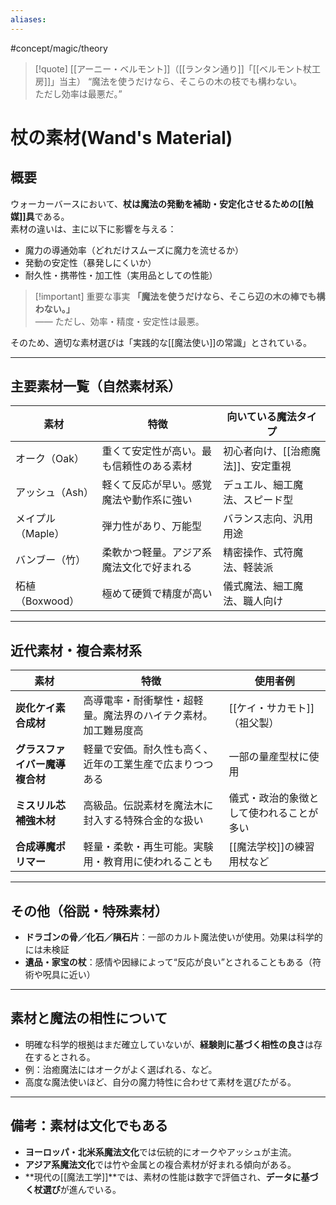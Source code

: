 ```yaml
---
aliases:
---
```

#concept/magic/theory 
>[!quote] [[アーニー・ベルモント]]（[[ランタン通り]]「[[ベルモント杖工房]]」当主）
“魔法を使うだけなら、そこらの木の枝でも構わない。  
ただし効率は最悪だ。”  

# 杖の素材(Wand's Material)

## 概要

ウォーカーバースにおいて、**杖は魔法の発動を補助・安定化させるための[[触媒]]具**である。  
素材の違いは、主に以下に影響を与える：

- 魔力の導通効率（どれだけスムーズに魔力を流せるか）
- 発動の安定性（暴発しにくいか）
- 耐久性・携帯性・加工性（実用品としての性能）

>[!important] 重要な事実
**「魔法を使うだけなら、そこら辺の木の棒でも構わない。」**  
> —— ただし、効率・精度・安定性は最悪。

そのため、適切な素材選びは「実践的な[[魔法使い]]の常識」とされている。

---

## 主要素材一覧（自然素材系）

| 素材 | 特徴 | 向いている魔法タイプ |
|------|------|------------------------|
| オーク（Oak） | 重くて安定性が高い。最も信頼性のある素材 | 初心者向け、[[治癒魔法]]、安定重視 |
| アッシュ（Ash） | 軽くて反応が早い。感覚魔法や動作系に強い | デュエル、細工魔法、スピード型 |
| メイプル（Maple） | 弾力性があり、万能型 | バランス志向、汎用用途 |
| バンブー（竹） | 柔軟かつ軽量。アジア系魔法文化で好まれる | 精密操作、式符魔法、軽装派 |
| 柘植（Boxwood） | 極めて硬質で精度が高い | 儀式魔法、細工魔法、職人向け |

---

## 近代素材・複合素材系

| 素材 | 特徴 | 使用者例 |
|------|------|----------|
| **炭化ケイ素合成材** | 高導電率・耐衝撃性・超軽量。魔法界のハイテク素材。加工難易度高 | [[ケイ・サカモト]]（祖父製） |
| **グラスファイバー魔導複合材** | 軽量で安価。耐久性も高く、近年の工業生産で広まりつつある | 一部の量産型杖に使用 |
| **ミスリル芯補強木材** | 高級品。伝説素材を魔法木に封入する特殊合金的な扱い | 儀式・政治的象徴として使われることが多い |
| **合成導魔ポリマー** | 軽量・柔軟・再生可能。実験用・教育用に使われることも | [[魔法学校]]の練習用杖など |

---

## その他（俗説・特殊素材）

- **ドラゴンの骨／化石／隕石片**：一部のカルト魔法使いが使用。効果は科学的には未検証
- **遺品・家宝の杖**：感情や因縁によって“反応が良い”とされることもある（符術や呪具に近い）

---

## 素材と魔法の相性について

- 明確な科学的根拠はまだ確立していないが、**経験則に基づく相性の良さ**は存在するとされる。
- 例：治癒魔法にはオークがよく選ばれる、など。
- 高度な魔法使いほど、自分の魔力特性に合わせて素材を選びたがる。

---

## 備考：素材は文化でもある

- **ヨーロッパ・北米系魔法文化**では伝統的にオークやアッシュが主流。
- **アジア系魔法文化**では竹や金属との複合素材が好まれる傾向がある。
- **現代の[[魔法工学]]**では、素材の性能は数字で評価され、**データに基づく杖選び**が進んでいる。
